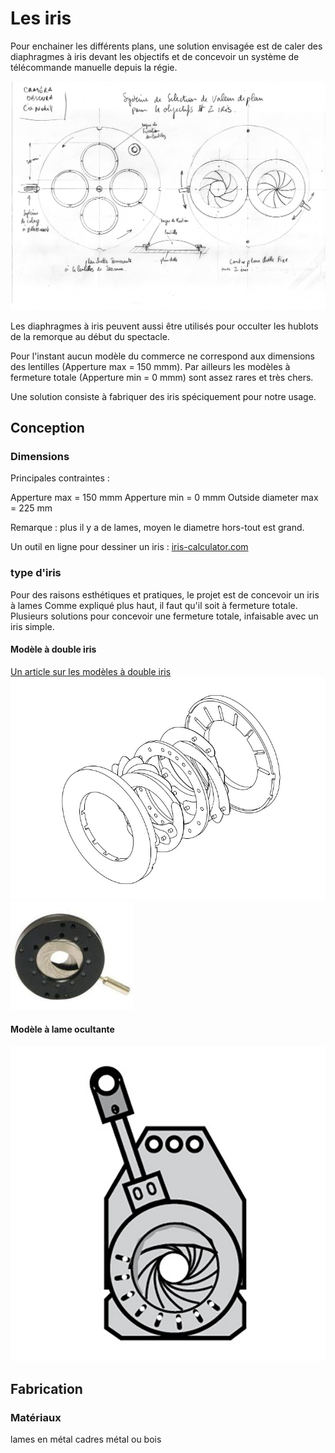 # Les iris

Pour enchainer les différents plans, une solution envisagée est de caler des diaphragmes à iris devant les objectifs et de concevoir un système de télécommande manuelle depuis la régie.

![planchette et iris](/contenu/plans/planchette_V01.jpeg)

Les diaphragmes à iris peuvent aussi être utilisés pour occulter les hublots de la remorque au début du spectacle.

Pour l'instant aucun modèle du commerce ne correspond aux dimensions des lentilles (Apperture max = 150 mmm). Par ailleurs les modèles à fermeture totale (Apperture min = 0 mmm) sont assez rares et très chers.

Une solution consiste à fabriquer des iris spéciquement pour notre usage.

## Conception

### Dimensions

Principales contraintes :

Apperture max = 150 mmm
Apperture min = 0 mmm
Outside diameter max = 225 mm

Remarque : plus il y a de lames, moyen le diametre hors-tout est grand.

Un outil en ligne pour dessiner un iris :
[iris-calculator.com](https://iris-calculator.com/)

### type d'iris

Pour des raisons esthétiques et pratiques, le projet est de concevoir un iris à lames
Comme expliqué plus haut, il faut qu'il soit à fermeture totale.
Plusieurs solutions pour concevoir une fermeture totale, infaisable avec un iris simple.

#### Modèle à double iris

[Un article sur les modèles à double iris](https://iris-calculator.com/full-closure/)
![iris double plan](/contenu/plans/dual_plane_iris.jpg)
![iris double plan](/contenu/photos/iris_double.jpg)
    
#### Modèle à lame ocultante

![iris lame occultante](/contenu/dessins/iris_lame_occultante.jpg)

## Fabrication

### Matériaux

lames en métal
cadres métal ou bois


